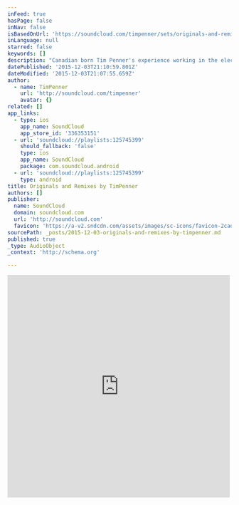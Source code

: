 ```yaml
---
inFeed: true
hasPage: false
inNav: false
isBasedOnUrl: 'https://soundcloud.com/timpenner/sets/originals-and-remixes'
inLanguage: null
starred: false
keywords: []
description: "Canadian born Tim Penner's experience working in the electronic music industry has afforded him a unique perspective on the production process. Driven by a passion to derive innovative sounds from the"
datePublished: '2015-12-03T21:10:59.801Z'
dateModified: '2015-12-03T21:07:55.659Z'
author:
  - name: TimPenner
    url: 'http://soundcloud.com/timpenner'
    avatar: {}
related: []
app_links:
  - type: ios
    app_name: SoundCloud
    app_store_id: '336353151'
  - url: 'soundcloud://playlists:125745399'
    should_fallback: 'false'
    type: ios
    app_name: SoundCloud
    package: com.soundcloud.android
  - url: 'soundcloud://playlists:125745399'
    type: android
title: Originals and Remixes by TimPenner
authors: []
publisher:
  name: SoundCloud
  domain: soundcloud.com
  url: 'http://soundcloud.com'
  favicon: 'https://a-v2.sndcdn.com/assets/images/sc-icons/favicon-2cadd14b.ico'
sourcePath: _posts/2015-12-03-originals-and-remixes-by-timpenner.md
published: true
_type: AudioObject
_context: 'http://schema.org'

---
```

<iframe src="https://cdn.embedly.com/widgets/media.html?src=https%3A%2F%2Fw.soundcloud.com%2Fplayer%2F%3Fvisual%3Dtrue%26url%3Dhttp%253A%252F%252Fapi.soundcloud.com%252Fplaylists%252F125745399%26show_artwork%3Dtrue&amp;url=https%3A%2F%2Fsoundcloud.com%2Ftimpenner%2Fsets%2Foriginals-and-remixes&amp;image=http%3A%2F%2Fi1.sndcdn.com%2Fartworks-000130277805-mpbkzk-t500x500.jpg&amp;key=b7d04c9b404c499eba89ee7072e1c4f7&amp;type=text%2Fhtml&amp;schema=soundcloud" width="500" height="500" scrolling="no" frameborder="0" allowfullscreen="allowfullscreen" style=""></iframe>
